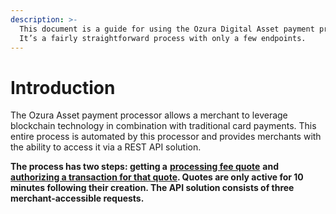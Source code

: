 ```yaml
---
description: >-
  This document is a guide for using the Ozura Digital Asset payment processor.
  It’s a fairly straightforward process with only a few endpoints.
---
```


# Introduction

The Ozura Asset payment processor allows a merchant to leverage blockchain technology in combination with traditional card payments. This entire process is automated by this processor and provides merchants with the ability to access it via a REST API solution.

**The process has two steps: getting a** [**processing fee quote**](broken-reference) **and** [**authorizing a transaction for that quote**](broken-reference)**. Quotes are only active for 10 minutes following their creation. The API solution consists of three merchant-accessible requests.**
